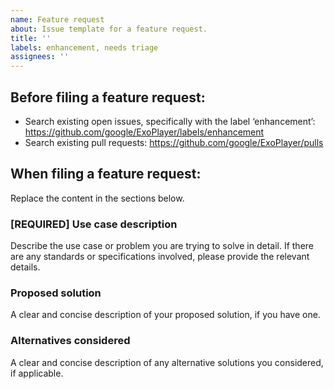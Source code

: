 ```yaml
---
name: Feature request
about: Issue template for a feature request.
title: ''
labels: enhancement, needs triage
assignees: ''
---
```


Before filing a feature request:
-----------------------
- Search existing open issues, specifically with the label ‘enhancement’:
  https://github.com/google/ExoPlayer/labels/enhancement
- Search existing pull requests: https://github.com/google/ExoPlayer/pulls

When filing a feature request:
-----------------------
Replace the content in the sections below.

### [REQUIRED] Use case description
Describe the use case or problem you are trying to solve in detail. If there are
any standards or specifications involved, please provide the relevant details.

### Proposed solution
A clear and concise description of your proposed solution, if you have one.

### Alternatives considered
A clear and concise description of any alternative solutions you considered,
if applicable.
